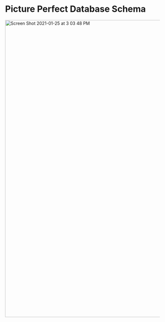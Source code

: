 # Picture Perfect Database Schema

<img width="967" alt="Screen Shot 2021-01-25 at 3 03 48 PM" src="https://user-images.githubusercontent.com/55333197/105766189-0c4e1200-5f1f-11eb-97db-8b3174109a43.png">
